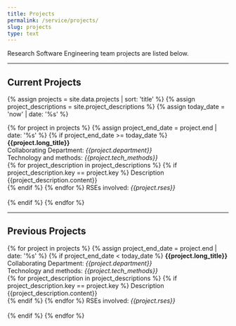 ```yaml
---
title: Projects
permalink: /service/projects/
slug: projects
type: text
---
```


Research Software Engineering team projects are listed below.

<hr/>

## Current Projects

{% assign projects = site.data.projects | sort: 'title' %}
{% assign project_descriptions = site.project_descriptions %}
{% assign today_date = 'now' | date: '%s' %}

<div class="current-project-list">
    {% for project in projects %}
        {% assign project_end_date = project.end | date: '%s' %}
        {% if project_end_date >= today_date %}
            <b>{{project.long_title}}</b>
            <br/>
            Collaborating Department: <em>{{project.department}}</em>
            <br/>
            Technology and methods: <em>{{project.tech_methods}}</em>
            <br/>
            {% for project_description in project_descriptions %}
                {% if project_description.key == project.key %}                    
                    Description       
                    <br/>
                    {{project_description.content}}
                    <br/>
                {% endif %}
            {% endfor %}            
            RSEs involved: <em>{{project.rses}}</em>
            <br/><br/>
        {% endif %}
    {% endfor %}
</div>

<hr/>

## Previous Projects

<div class="previous-project-list">
    {% for project in projects %}
        {% assign project_end_date = project.end | date: '%s' %}
        {% if project_end_date < today_date %}
            <b>{{project.long_title}}</b>
            <br/>
            Collaborating Department: <em>{{project.department}}</em>
            <br/>
            Technology and methods: <em>{{project.tech_methods}}</em>
            <br/>
            {% for project_description in project_descriptions %}
                {% if project_description.key == project.key %}                    
                    Description       
                    <br/>
                    {{project_description.content}}
                    <br/>
                {% endif %}
            {% endfor %}            
            RSEs involved: <em>{{project.rses}}</em>
            <br/><br/>
        {% endif %}
    {% endfor %}
</div>
